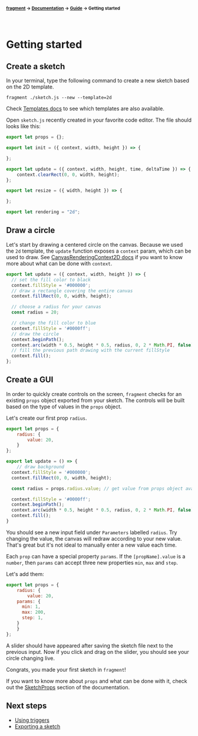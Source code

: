 #### <sup>[fragment](../../README.md) → [Documentation](../README.md) → [Guide](../README.md#guide) → Getting started</sup>
<br>

# Getting started

## Create a sketch

In your terminal, type the following command to create a new sketch based on the 2D template.
```
fragment ./sketch.js --new --template=2d
```
Check [Templates docs](../api/CLI.md#templates) to see which templates are also available.

Open `sketch.js` recently created in your favorite code editor. The file should looks like this:

```js
export let props = {};

export let init = ({ context, width, height }) => {

};

export let update = ({ context, width, height, time, deltaTime }) => {
	context.clearRect(0, 0, width, height);
};

export let resize = ({ width, height }) => {

};

export let rendering = "2d";
```

## Draw a circle

Let's start by drawing a centered circle on the canvas. Because we used the `2d` template, the `update` function exposes a `context` param, which can be used to draw. See [CanvasRenderingContext2D docs](https://developer.mozilla.org/en-US/docs/Web/API/CanvasRenderingContext2D) if you want to know more about what can be done with `context`.

```js
export let update = ({ context, width, height }) => {
  // set the fill color to black
  context.fillStyle = '#000000';
  // draw a rectangle covering the entire canvas
  context.fillRect(0, 0, width, height);

  // choose a radius for your canvas
  const radius = 20;

  // change the fill color to blue
  context.fillStyle = '#0000ff';
  // draw the circle
  context.beginPath();
  context.arc(width * 0.5, height * 0.5, radius, 0, 2 * Math.PI, false);
  // fill the previous path drawing with the current fillStyle
  context.fill(); 
};
```

## Create a GUI

In order to quickly create controls on the screen, `fragment` checks for an existing `props` object exported from your sketch. The controls will be built based on the type of values in the `props` object.

Let's create our first prop `radius`. 

```js
export let props = {
	radius: {
		value: 20,
	}
};

export let update = () => {
	// draw background
  context.fillStyle = '#000000';
  context.fillRect(0, 0, width, height);

  const radius = props.radius.value; // get value from props object available in the scope

  context.fillStyle = '#0000ff';
  context.beginPath();
  context.arc(width * 0.5, height * 0.5, radius, 0, 2 * Math.PI, false);
  context.fill();
}
```

You should see a new input field under `Parameters` labelled `radius`. Try changing the value, the canvas will redraw according to your new value. That's great but it's not ideal to manually enter a new value each time.

Each `prop` can have a special property `params`. If the `[propName].value` is a `number`, then `params` can accept three new properties `min`, `max` and `step`.

Let's add them:
```js
export let props = {
	radius: {
		value: 20,
    params: {
      min: 1,
      max: 200,
      step: 1,
    }
	}
};
```

A slider should have appeared after saving the sketch file next to the previous input. Now if you click and drag on the slider, you should see your circle changing live.

Congrats, you made your first sketch in `fragment`! 

If you want to know more about `props` and what can be done with it, check out the [SketchProps](../api/sketch.md#sketchprops) section of the documentation.


## Next steps

- [Using triggers](./using-triggers.md)
- [Exporting a sketch](./exports.md)
